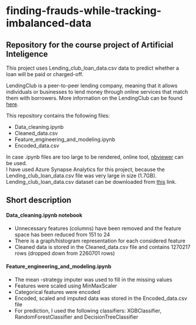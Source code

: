 # finding-frauds-while-tracking-imbalanced-data
## Repository for the course project of Artificial Inteligence

This project uses Lending_club_loan_data.csv data to predict whether a loan will be paid or charged-off. 

LendingClub is a peer-to-peer lending company, meaning that it allows individuals or businesses to lend money through online services that match them with borrowers. More information on the LendingClub can be found [here](https://en.wikipedia.org/wiki/LendingClub#Overview).

This repository contains the following files:
* Data_cleaning.ipynb
* Cleaned_data.csv
* Feature_engineering_and_modeling.ipynb
* Encoded_data.csv

In case .ipynb files are too large to be rendered, online tool, [nbviewer](https://nbviewer.org/) can be used.  
I have used Azure Synapse Analytics for this project, because the Lending_club_loan_data.csv file was very large in size (1.7GB).  
Lending_club_loan_data.csv dataset can be downloaded from [this](https://www.kaggle.com/datasets/wordsforthewise/lending-club) link.

## Short description

#### Data_cleaning.ipynb notebook
* Unnecessary features (columns) have been removed and the feature space has been reduced from 151 to 24
* There is a graph/histogram representation for each considered feature
* Cleaned data is stored in the Cleaned_data.csv file and contains 1270217 rows (dropped down from 2260701 rows)

#### Feature_engineering_and_modeling.ipynb
* The mean -strategy imputer was used to fill in the missing values
* Features were scaled using MinMaxScaler
* Categorical features were encoded
* Encoded, scaled and imputed data was stored in the Encoded_data.csv file
* For prediction, I used the following classifiers: XGBClassifier, RandomForestClassifier and DecisionTreeClassifier
